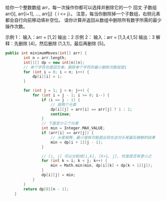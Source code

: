 给你一个整数数组 arr，每一次操作你都可以选择并删除它的一个 回文 子数组 arr[i], arr[i+1], ..., arr[j]（ i <= j）。
注意，每当你删除掉一个子数组，右侧元素都会自行向前移动填补空位。
请你计算并返回从数组中删除所有数字所需的最少操作次数。

示例 1：
输入：arr = [1,2]
输出：2
示例 2：
输入：arr = [1,3,4,1,5]
输出：3
解释：先删除 [4]，然后删除 [1,3,1]，最后再删除 [5]。

```cpp
public int minimumMoves(int[] arr) {
        int n = arr.length;
        int[][] dp = new int[n][n];
        // 单个字符也是回文串，删除单个字符的最小删除次数就是1
        for (int i = 0; i < n; i++) {
            dp[i][i] = 1;
        }

        for (int j = 1; j < n; j++) {
            for (int i = j - 1; i >= 0; i--) {
                if (i == j - 1) {
                    // 就两个元素
                    dp[i][j] = arr[i] == arr[j] ? 1 : 2;
                    continue;
                }
                // 下面至少三个元素
                int min = Integer.MAX_VALUE;
                if (arr[i] == arr[j]) {
                    // 头尾相等，最小值有可能是出现在这对头尾最后被删的结果
                    min = dp[i + 1][j - 1];
                }

                // [i, j] 可以分割成[i,k], [k+1, j], 检查是否有更小之
                for (int k = i; k < j; k++) {
                    min = Math.min(min, dp[i][k] + dp[k + 1][j]);
                }
                dp[i][j] = min;
            }
        }
        return dp[0][n - 1];
    }
```

